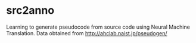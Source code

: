 # src2anno
Learning to generate pseudocode from source code using Neural Machine Translation. Data obtained from http://ahclab.naist.jp/pseudogen/

